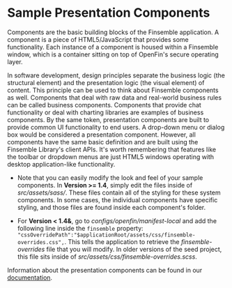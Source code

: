 #  Sample Presentation Components

Components are the basic building blocks of the Finsemble application. A component is a piece of HTML5/JavaScript that provides some functionality. Each instance of a component is housed within a Finsemble window, which is a container sitting on top of OpenFin's secure operating layer.

In software development, design principles separate the business logic (the structural element) and the presentation logic (the visual element) of content. This principle can be used to think about Finsemble components as well. Components that deal with raw data and real-world business rules can be called business components. Components that provide chat functionality or deal with charting libraries are examples of business components. By the same token, presentation components are built to provide common UI functionality to end users. A drop-down menu or dialog box would be considered a presentation component. However, all components have the same basic definition and are built using the Finsemble Library's client APIs. It's worth remembering that features like the toolbar or dropdown menus are just HTML5 windows operating with desktop application-like functionality.

* Note that you can easily modify the look and feel of your sample components. In **Version >= 1.4**, simply edit the files inside of *src/assets/sass/*. These files contain all of the styling for these system components. In some cases, the individual components have specific styling, and those files are found inside each component's folder.

* For **Version < 1.4&**, go to *configs/openfin/manifest-local* and add the following line inside the `finsemble` property:
`"cssOverridePath":"$applicationRoot/assets/css/finsemble-overrides.css",`. This tells the application to retrieve the *finsemble-overrides* file that you will modify. In older versions of the seed project, this file sits inside of *src/assets/css/finsemble-overrides.scss*. 

Information about the presentation components can be found in our [documentation](https://documentation.chartiq.com/finsemble/tutorial-understandingUIComponents.html). 
